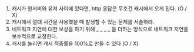 1. 캐시가 원서버와 유저 사이에 있다면, http 응답은 무조건 캐시에서 오게 된다. (O / X)
2. 캐시에서 절대 시간을 사용했을 때 발생할 수 있는 문제를 서술하라.
3. 네트워크 지연에 대한 보상을 하기 위해 _ _ _ _ 을 더하는 방식으로 네트워크 지연을 보수적으로 교정한다.
4. 캐시를 늘리면 캐시 적중률을 100%로 만들 수 있다 (O / X)